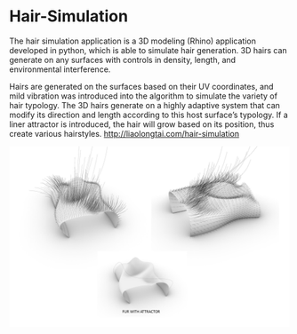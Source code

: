 # Hair-Simulation
The hair simulation application is a 3D modeling (Rhino) application developed in python, which is able to simulate hair generation. 3D hairs can generate on any surfaces with controls in density, length, and environmental interference.

Hairs are generated on the surfaces based on their UV coordinates, and mild vibration was introduced into the algorithm to simulate the variety of hair typology. The 3D hairs generate on a highly adaptive system that can modify its direction and length according to this host surface’s typology. If a liner attractor is introduced, the hair will grow based on its position, thus create various hairstyles.
http://liaolongtai.com/hair-simulation

![library](https://github.com/tigerwash/Hair-Simulation/blob/master/render%20image.jpg)
